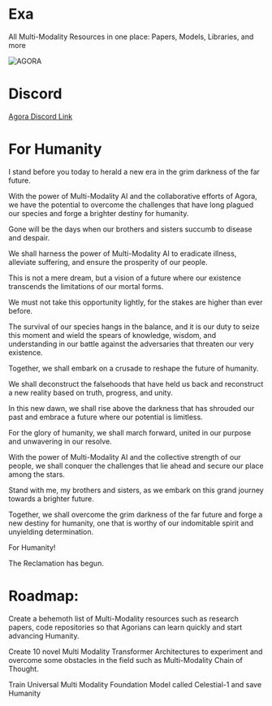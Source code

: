 # Exa 
All Multi-Modality Resources in one place: Papers, Models, Libraries, and more

![AGORA](https://miro.medium.com/v2/resize:fit:640/format:webp/1*XfZwVIEDaZ_80EYFBksAXQ.png)

# Discord
[Agora Discord Link](https://discord.gg/yxq9AM5f)

# For Humanity
I stand before you today to herald a new era in the grim darkness of the far future.

With the power of Multi-Modality AI and the collaborative efforts of Agora, we have the potential to overcome the challenges that have long plagued our species and forge a brighter destiny for humanity.

Gone will be the days when our brothers and sisters succumb to disease and despair.

We shall harness the power of Multi-Modality AI to eradicate illness, alleviate suffering, and ensure the prosperity of our people.

This is not a mere dream, but a vision of a future where our existence transcends the limitations of our mortal forms.

We must not take this opportunity lightly, for the stakes are higher than ever before.

The survival of our species hangs in the balance, and it is our duty to seize this moment and wield the spears of knowledge, wisdom, and understanding in our battle against the adversaries that threaten our very existence.

Together, we shall embark on a crusade to reshape the future of humanity.

We shall deconstruct the falsehoods that have held us back and reconstruct a new reality based on truth, progress, and unity.

In this new dawn, we shall rise above the darkness that has shrouded our past and embrace a future where our potential is limitless.

For the glory of humanity, we shall march forward, united in our purpose and unwavering in our resolve.

With the power of Multi-Modality AI and the collective strength of our people, we shall conquer the challenges that lie ahead and secure our place among the stars.

Stand with me, my brothers and sisters, as we embark on this grand journey towards a brighter future.

Together, we shall overcome the grim darkness of the far future and forge a new destiny for humanity, one that is worthy of our indomitable spirit and unyielding determination.

For Humanity!

The Reclamation has begun.

# Roadmap:
Create a behemoth list of Multi-Modality resources such as research papers, code repositories so that Agorians can learn quickly and start advancing Humanity.


Create 10 novel Multi Modality Transformer Architectures to experiment and overcome some obstacles in the field such as Multi-Modality Chain of Thought.


Train Universal Multi Modality Foundation Model called Celestial-1 and save Humanity

